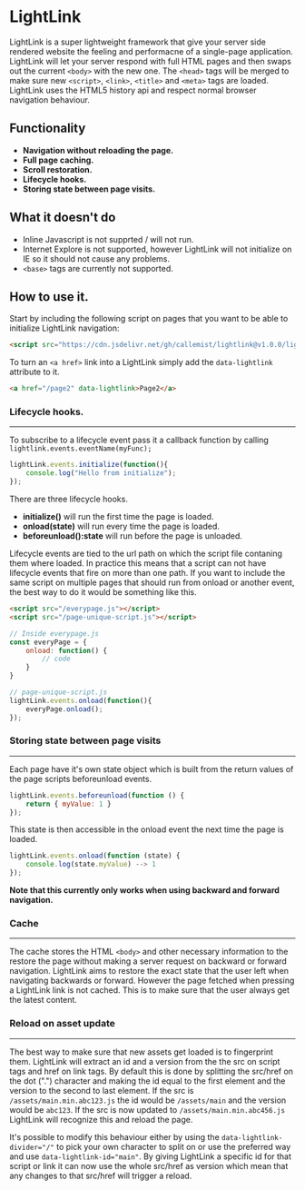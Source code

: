 # LightLink

LightLink is a super lightweight framework that give your server side rendered website the feeling and performacne of a single-page application. LightLink will let your server respond with full HTML pages and then swaps out the current `<body>` with the new one. The `<head>` tags will be merged to make sure new `<script>`, `<link>`, `<title>` and `<meta>` tags are loaded. LightLink uses the HTML5 history api and respect normal browser navigation behaviour.

## Functionality

- **Navigation without reloading the page.**
- **Full page caching.**
- **Scroll restoration.**
- **Lifecycle hooks.**
- **Storing state between page visits.**

## What it doesn't do

- Inline Javascript is not supprted / will not run.
- Internet Explore is not supported, however LightLink will not initialize on IE so it should not cause any problems.
- `<base>` tags are currently not supported.

## How to use it.

Start by including the following script on pages that you want to be able to initialize LightLink navigation:
```html
<script src="https://cdn.jsdelivr.net/gh/callemist/lightlink@v1.0.0/lightlink.js"></script>
```
To turn an `<a href>` link into a LightLink simply add the `data-lightlink` attribute to it.
```html
<a href="/page2" data-lightlink>Page2</a>
```
### Lifecycle hooks.
---
To subscribe to a lifecycle event pass it a callback function by calling `lightlink.events.eventName(myFunc);`
```javascript
lightLink.events.initialize(function(){
    console.log("Hello from initialize");
}); 
```
There are three lifecycle hooks.

-  **initialize()** will run the first time the page is loaded.
-  **onload(state)** will run every time the page is loaded.
-  **beforeunload():state** will run before the page is unloaded.

Lifecycle events are tied to the url path on which the script file contaning them where loaded.
In practice this means that a script can not have lifecycle events that fire on more than one path. If you want to include the same script on multiple pages that should run from onload or another event, the best way to do it would be something like this.

```html
<script src="/everypage.js"></script>
<script src="/page-unique-script.js"></script>
```
```javascript
// Inside everypage.js
const everyPage = {
    onload: function() {
        // code
    }
}
```
```javascript
// page-unique-script.js
lightLink.events.onload(function(){
    everyPage.onload();
}); 
```

### Storing state between page visits
---
Each page have it's own state object which is built from the return values of the page scripts beforeunload events.
```javascript
lightLink.events.beforeunload(function () {
    return { myValue: 1 }
}); 
```
This state is then accessible in the onload event the next time the page is loaded.
```javascript
lightLink.events.onload(function (state) {
    console.log(state.myValue) --> 1
}); 
```

**Note that this currently only works when using backward and forward navigation.**

### Cache
---
The cache stores the HTML `<body>` and other necessary information to the restore the page without making a server request on backward or forward navigation. LightLink aims to restore the exact state that the user left when navigating backwards or forward. However the page fetched when pressing a LightLink link is not cached. This is to make sure that the user always get the latest content.

### Reload on asset update
---
The best way to make sure that new assets get loaded is to fingerprint them.
LightLink will extract an id and a version from the the src on script tags and href on link tags. By default this is done by splitting the src/href on the dot (".") character and making the id equal to the first element and the version to the second to last element. If the src is `/assets/main.min.abc123.js` the id would be `/assets/main` and the version would be `abc123`.
If the src is now updated to `/assets/main.min.abc456.js` LightLink will recognize this and reload the page.

It's possible to modify this behaviour either by using the `data-lightlink-divider="/"` to pick your own character to split on or use the preferred way and use `data-lightlink-id="main"`. By giving LightLink a specific id for that script or link it can now use the whole src/href as version which mean that any changes to that src/href will trigger a reload.
